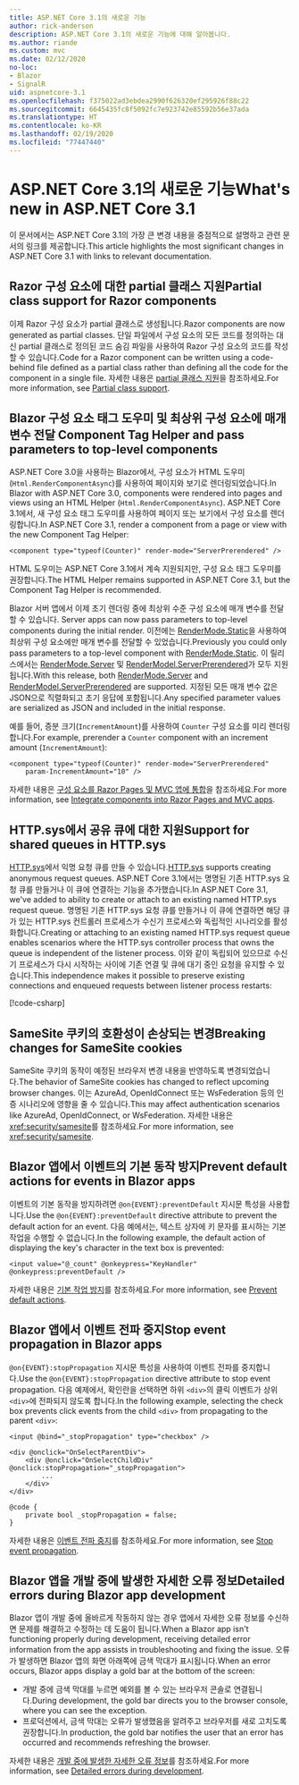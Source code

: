 ```yaml
---
title: ASP.NET Core 3.1의 새로운 기능
author: rick-anderson
description: ASP.NET Core 3.1의 새로운 기능에 대해 알아봅니다.
ms.author: riande
ms.custom: mvc
ms.date: 02/12/2020
no-loc:
- Blazor
- SignalR
uid: aspnetcore-3.1
ms.openlocfilehash: f375022ad3ebdea2990f626320ef295926f88c22
ms.sourcegitcommit: 6645435fc8f5092fc7e923742e85592b56e37ada
ms.translationtype: HT
ms.contentlocale: ko-KR
ms.lasthandoff: 02/19/2020
ms.locfileid: "77447440"
---
```

# <a name="whats-new-in-aspnet-core-31"></a><span data-ttu-id="509a4-103">ASP.NET Core 3.1의 새로운 기능</span><span class="sxs-lookup"><span data-stu-id="509a4-103">What's new in ASP.NET Core 3.1</span></span>

<span data-ttu-id="509a4-104">이 문서에서는 ASP.NET Core 3.1의 가장 큰 변경 내용을 중점적으로 설명하고 관련 문서의 링크를 제공합니다.</span><span class="sxs-lookup"><span data-stu-id="509a4-104">This article highlights the most significant changes in ASP.NET Core 3.1 with links to relevant documentation.</span></span>

## <a name="partial-class-support-for-razor-components"></a><span data-ttu-id="509a4-105">Razor 구성 요소에 대한 partial 클래스 지원</span><span class="sxs-lookup"><span data-stu-id="509a4-105">Partial class support for Razor components</span></span>

<span data-ttu-id="509a4-106">이제 Razor 구성 요소가 partial 클래스로 생성됩니다.</span><span class="sxs-lookup"><span data-stu-id="509a4-106">Razor components are now generated as partial classes.</span></span> <span data-ttu-id="509a4-107">단일 파일에서 구성 요소의 모든 코드를 정의하는 대신 partial 클래스로 정의된 코드 숨김 파일을 사용하여 Razor 구성 요소의 코드를 작성할 수 있습니다.</span><span class="sxs-lookup"><span data-stu-id="509a4-107">Code for a Razor component can be written using a code-behind file defined as a partial class rather than defining all the code for the component in a single file.</span></span> <span data-ttu-id="509a4-108">자세한 내용은 [partial 클래스 지원](xref:blazor/components#partial-class-support)을 참조하세요.</span><span class="sxs-lookup"><span data-stu-id="509a4-108">For more information, see [Partial class support](xref:blazor/components#partial-class-support).</span></span>

## <a name="opno-locblazor-component-tag-helper-and-pass-parameters-to-top-level-components"></a>Blazor<span data-ttu-id="509a4-109"> 구성 요소 태그 도우미 및 최상위 구성 요소에 매개 변수 전달</span><span class="sxs-lookup"><span data-stu-id="509a4-109"> Component Tag Helper and pass parameters to top-level components</span></span>

<span data-ttu-id="509a4-110">ASP.NET Core 3.0을 사용하는 Blazor에서, 구성 요소가 HTML 도우미(`Html.RenderComponentAsync`)를 사용하여 페이지와 보기로 렌더링되었습니다.</span><span class="sxs-lookup"><span data-stu-id="509a4-110">In Blazor with ASP.NET Core 3.0, components were rendered into pages and views using an HTML Helper (`Html.RenderComponentAsync`).</span></span> <span data-ttu-id="509a4-111">ASP.NET Core 3.1에서, 새 구성 요소 태그 도우미를 사용하여 페이지 또는 보기에서 구성 요소를 렌더링합니다.</span><span class="sxs-lookup"><span data-stu-id="509a4-111">In ASP.NET Core 3.1, render a component from a page or view with the new Component Tag Helper:</span></span>

```cshtml
<component type="typeof(Counter)" render-mode="ServerPrerendered" />
```

<span data-ttu-id="509a4-112">HTML 도우미는 ASP.NET Core 3.1에서 계속 지원되지만, 구성 요소 태그 도우미를 권장합니다.</span><span class="sxs-lookup"><span data-stu-id="509a4-112">The HTML Helper remains supported in ASP.NET Core 3.1, but the Component Tag Helper is recommended.</span></span>

Blazor<span data-ttu-id="509a4-113"> 서버 앱에서 이제 초기 렌더링 중에 최상위 수준 구성 요소에 매개 변수를 전달할 수 있습니다.</span><span class="sxs-lookup"><span data-stu-id="509a4-113"> Server apps can now pass parameters to top-level components during the initial render.</span></span> <span data-ttu-id="509a4-114">이전에는 [RenderMode.Static](xref:Microsoft.AspNetCore.Mvc.Rendering.RenderMode.Static)을 사용하여 최상위 구성 요소에만 매개 변수를 전달할 수 있었습니다.</span><span class="sxs-lookup"><span data-stu-id="509a4-114">Previously you could only pass parameters to a top-level component with [RenderMode.Static](xref:Microsoft.AspNetCore.Mvc.Rendering.RenderMode.Static).</span></span> <span data-ttu-id="509a4-115">이 릴리스에서는 [RenderMode.Server](xref:Microsoft.AspNetCore.Mvc.Rendering.RenderMode.Server) 및 [RenderModel.ServerPrerendered](xref:Microsoft.AspNetCore.Mvc.Rendering.RenderMode.ServerPrerendered)가 모두 지원됩니다.</span><span class="sxs-lookup"><span data-stu-id="509a4-115">With this release, both [RenderMode.Server](xref:Microsoft.AspNetCore.Mvc.Rendering.RenderMode.Server) and [RenderModel.ServerPrerendered](xref:Microsoft.AspNetCore.Mvc.Rendering.RenderMode.ServerPrerendered) are supported.</span></span> <span data-ttu-id="509a4-116">지정된 모든 매개 변수 값은 JSON으로 직렬화되고 초기 응답에 포함됩니다.</span><span class="sxs-lookup"><span data-stu-id="509a4-116">Any specified parameter values are serialized as JSON and included in the initial response.</span></span>

<span data-ttu-id="509a4-117">예를 들어, 증분 크기(`IncrementAmount`)를 사용하여 `Counter` 구성 요소를 미리 렌더링합니다.</span><span class="sxs-lookup"><span data-stu-id="509a4-117">For example, prerender a `Counter` component with an increment amount (`IncrementAmount`):</span></span>

```cshtml
<component type="typeof(Counter)" render-mode="ServerPrerendered" 
    param-IncrementAmount="10" />
```

<span data-ttu-id="509a4-118">자세한 내용은 [구성 요소를 Razor Pages 및 MVC 앱에 통합](xref:blazor/integrate-components)을 참조하세요.</span><span class="sxs-lookup"><span data-stu-id="509a4-118">For more information, see [Integrate components into Razor Pages and MVC apps](xref:blazor/integrate-components).</span></span>

## <a name="support-for-shared-queues-in-httpsys"></a><span data-ttu-id="509a4-119">HTTP.sys에서 공유 큐에 대한 지원</span><span class="sxs-lookup"><span data-stu-id="509a4-119">Support for shared queues in HTTP.sys</span></span>

<span data-ttu-id="509a4-120">[HTTP.sys](xref:fundamentals/servers/httpsys)에서 익명 요청 큐를 만들 수 있습니다.</span><span class="sxs-lookup"><span data-stu-id="509a4-120">[HTTP.sys](xref:fundamentals/servers/httpsys) supports creating anonymous request queues.</span></span> <span data-ttu-id="509a4-121">ASP.NET Core 3.1에서는 명명된 기존 HTTP.sys 요청 큐를 만들거나 이 큐에 연결하는 기능을 추가했습니다.</span><span class="sxs-lookup"><span data-stu-id="509a4-121">In ASP.NET Core 3.1, we've added to ability to create or attach to an existing named HTTP.sys request queue.</span></span> <span data-ttu-id="509a4-122">명명된 기존 HTTP.sys 요청 큐를 만들거나 이 큐에 연결하면 해당 큐가 있는 HTTP.sys 컨트롤러 프로세스가 수신기 프로세스와 독립적인 시나리오를 활성화합니다.</span><span class="sxs-lookup"><span data-stu-id="509a4-122">Creating or attaching to an existing named HTTP.sys request queue enables scenarios where the HTTP.sys controller process that owns the queue is independent of the listener process.</span></span> <span data-ttu-id="509a4-123">이와 같이 독립되어 있으므로 수신기 프로세스가 다시 시작하는 사이에 기존 연결 및 큐에 대기 중인 요청을 유지할 수 있습니다.</span><span class="sxs-lookup"><span data-stu-id="509a4-123">This independence makes it possible to preserve existing connections and enqueued requests between listener process restarts:</span></span>

[!code-csharp[](sample/Program.cs?name=snippet)]

## <a name="breaking-changes-for-samesite-cookies"></a><span data-ttu-id="509a4-124">SameSite 쿠키의 호환성이 손상되는 변경</span><span class="sxs-lookup"><span data-stu-id="509a4-124">Breaking changes for SameSite cookies</span></span>

<span data-ttu-id="509a4-125">SameSite 쿠키의 동작이 예정된 브라우저 변경 내용을 반영하도록 변경되었습니다.</span><span class="sxs-lookup"><span data-stu-id="509a4-125">The behavior of SameSite cookies has changed to reflect upcoming browser changes.</span></span> <span data-ttu-id="509a4-126">이는 AzureAd, OpenIdConnect 또는 WsFederation 등의 인증 시나리오에 영향을 줄 수 있습니다.</span><span class="sxs-lookup"><span data-stu-id="509a4-126">This may affect authentication scenarios like AzureAd, OpenIdConnect, or WsFederation.</span></span> <span data-ttu-id="509a4-127">자세한 내용은 <xref:security/samesite>를 참조하세요.</span><span class="sxs-lookup"><span data-stu-id="509a4-127">For more information, see <xref:security/samesite>.</span></span>

## <a name="prevent-default-actions-for-events-in-opno-locblazor-apps"></a><span data-ttu-id="509a4-128">Blazor 앱에서 이벤트의 기본 동작 방지</span><span class="sxs-lookup"><span data-stu-id="509a4-128">Prevent default actions for events in Blazor apps</span></span>

<span data-ttu-id="509a4-129">이벤트의 기본 동작을 방지하려면 `@on{EVENT}:preventDefault` 지시문 특성을 사용합니다.</span><span class="sxs-lookup"><span data-stu-id="509a4-129">Use the `@on{EVENT}:preventDefault` directive attribute to prevent the default action for an event.</span></span> <span data-ttu-id="509a4-130">다음 예에서는, 텍스트 상자에 키 문자를 표시하는 기본 작업을 수행할 수 없습니다.</span><span class="sxs-lookup"><span data-stu-id="509a4-130">In the following example, the default action of displaying the key's character in the text box is prevented:</span></span>

```razor
<input value="@_count" @onkeypress="KeyHandler" @onkeypress:preventDefault />
```

<span data-ttu-id="509a4-131">자세한 내용은 [기본 작업 방지](xref:blazor/event-handling#prevent-default-actions)를 참조하세요.</span><span class="sxs-lookup"><span data-stu-id="509a4-131">For more information, see [Prevent default actions](xref:blazor/event-handling#prevent-default-actions).</span></span>

## <a name="stop-event-propagation-in-opno-locblazor-apps"></a><span data-ttu-id="509a4-132">Blazor 앱에서 이벤트 전파 중지</span><span class="sxs-lookup"><span data-stu-id="509a4-132">Stop event propagation in Blazor apps</span></span>

<span data-ttu-id="509a4-133">`@on{EVENT}:stopPropagation` 지시문 특성을 사용하여 이벤트 전파를 중지합니다.</span><span class="sxs-lookup"><span data-stu-id="509a4-133">Use the `@on{EVENT}:stopPropagation` directive attribute to stop event propagation.</span></span> <span data-ttu-id="509a4-134">다음 예제에서, 확인란을 선택하면 하위 `<div>`의 클릭 이벤트가 상위 `<div>`에 전파되지 않도록 합니다.</span><span class="sxs-lookup"><span data-stu-id="509a4-134">In the following example, selecting the check box prevents click events from the child `<div>` from propagating to the parent `<div>`:</span></span>

```razor
<input @bind="_stopPropagation" type="checkbox" />

<div @onclick="OnSelectParentDiv">
    <div @onclick="OnSelectChildDiv" @onclick:stopPropagation="_stopPropagation">
        ...
    </div>
</div>

@code {
    private bool _stopPropagation = false;
}
```

<span data-ttu-id="509a4-135">자세한 내용은 [이벤트 전파 중지](xref:blazor/event-handling#stop-event-propagation)를 참조하세요.</span><span class="sxs-lookup"><span data-stu-id="509a4-135">For more information, see [Stop event propagation](xref:blazor/event-handling#stop-event-propagation).</span></span>

## <a name="detailed-errors-during-opno-locblazor-app-development"></a><span data-ttu-id="509a4-136">Blazor 앱을 개발 중에 발생한 자세한 오류 정보</span><span class="sxs-lookup"><span data-stu-id="509a4-136">Detailed errors during Blazor app development</span></span>

<span data-ttu-id="509a4-137">Blazor 앱이 개발 중에 올바르게 작동하지 않는 경우 앱에서 자세한 오류 정보를 수신하면 문제를 해결하고 수정하는 데 도움이 됩니다.</span><span class="sxs-lookup"><span data-stu-id="509a4-137">When a Blazor app isn't functioning properly during development, receiving detailed error information from the app assists in troubleshooting and fixing the issue.</span></span> <span data-ttu-id="509a4-138">오류가 발생하면 Blazor 앱의 화면 아래쪽에 금색 막대가 표시됩니다.</span><span class="sxs-lookup"><span data-stu-id="509a4-138">When an error occurs, Blazor apps display a gold bar at the bottom of the screen:</span></span>

* <span data-ttu-id="509a4-139">개발 중에 금색 막대를 누르면 예외를 볼 수 있는 브라우저 콘솔로 연결됩니다.</span><span class="sxs-lookup"><span data-stu-id="509a4-139">During development, the gold bar directs you to the browser console, where you can see the exception.</span></span>
* <span data-ttu-id="509a4-140">프로덕션에서, 금색 막대는 오류가 발생했음을 알려주고 브라우저를 새로 고치도록 권장합니다.</span><span class="sxs-lookup"><span data-stu-id="509a4-140">In production, the gold bar notifies the user that an error has occurred and recommends refreshing the browser.</span></span>

<span data-ttu-id="509a4-141">자세한 내용은 [개발 중에 발생한 자세한 오류 정보](xref:blazor/handle-errors#detailed-errors-during-development)를 참조하세요.</span><span class="sxs-lookup"><span data-stu-id="509a4-141">For more information, see [Detailed errors during development](xref:blazor/handle-errors#detailed-errors-during-development).</span></span>
